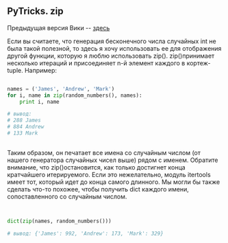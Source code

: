 ## PyTricks. zip 

Предыдущая версия Вики -- [здесь](https://github.com/Nejel/coursera-python-specialization-repository/wiki)


Если вы считаете, что генерация бесконечного числа случайных int не была такой полезной, то здесь я хочу использовать ее для отображения другой функции, которую я люблю использовать zip(). zip()принимает несколько итераций и присоединяет n-й элемент каждого в кортеж- tuple. Например:

```python

names = ('James', 'Andrew', 'Mark')
for i, name in zip(random_numbers(), names):
    print i, name

# вывод:
# 288 James
# 884 Andrew
# 133 Mark
	
```


Таким образом, он печатает все имена со случайным числом (от нашего генератора случайных чисел выше) рядом с именем. Обратите внимание, что zip()остановится, как только достигнет конца кратчайшего итерируемого. Если это нежелательно, модуль itertools имеет тот, который идет до конца самого длинного.
Мы могли бы также сделать что-то похожее, чтобы получить dict каждого имени, сопоставленного со случайным числом.

```python


dict(zip(names, random_numbers()))

# вывод: {'James': 992, 'Andrew': 173, 'Mark': 329}
	

```